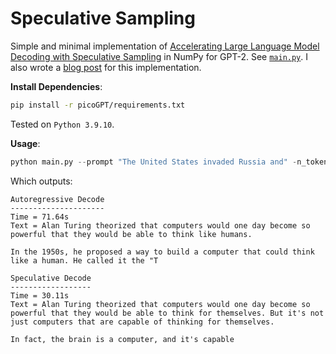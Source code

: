 # Speculative Sampling
Simple and minimal implementation of [Accelerating Large Language Model Decoding with Speculative Sampling](https://arxiv.org/pdf/2302.01318.pdf) in NumPy for GPT-2. See [`main.py`](https://github.com/jaymody/speculative-sampling/blob/main/main.py). I also wrote a [blog post](https://jaykmody.com/blog/speculative-sampling/) for this implementation.

**Install Dependencies**:
```bash
pip install -r picoGPT/requirements.txt
```
Tested on `Python 3.9.10`.

**Usage**:
```python
python main.py --prompt "The United States invaded Russia and" -n_tokens_to_generate 20  --draft_model_size "124M" --target_model_size "1558M" --K 4 --models_dir '/Volumes/Crucial X6/Develop/models'
```

Which outputs:
```text
Autoregressive Decode
---------------------
Time = 71.64s
Text = Alan Turing theorized that computers would one day become so powerful that they would be able to think like humans.

In the 1950s, he proposed a way to build a computer that could think like a human. He called it the "T

Speculative Decode
------------------
Time = 30.11s
Text = Alan Turing theorized that computers would one day become so powerful that they would be able to think for themselves. But it's not just computers that are capable of thinking for themselves.

In fact, the brain is a computer, and it's capable
```
